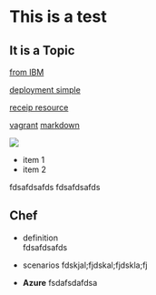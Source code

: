 # This is a test #

## It is a Topic ##
[from IBM](https://www.ibm.com/developerworks/cn/cloud/library/1506_wangqf_chefforweb/index.html)

[deployment simple](https://gogojimmy.net/2013/06/01/Chef-Solo-Basic-with-Vagrant/)

[receip resource](http://blog.sammylin.tw/cookbook-resources/)

[vagrant](https://gogojimmy.net/2013/05/26/vagrant-tutorial/)
[markdown](http://markdown.tw/)

![](http://www.google.com)

- item 1
- item 2

fdsafdsafds
fdsafdsafds

## Chef ##
- definition<BR>
fdsafdsafds

- scenarios
fdskjal;fjdskal;fjdskla;fj

- **Azure**
fsdafsdafdsa
[](http://www.google.com)
